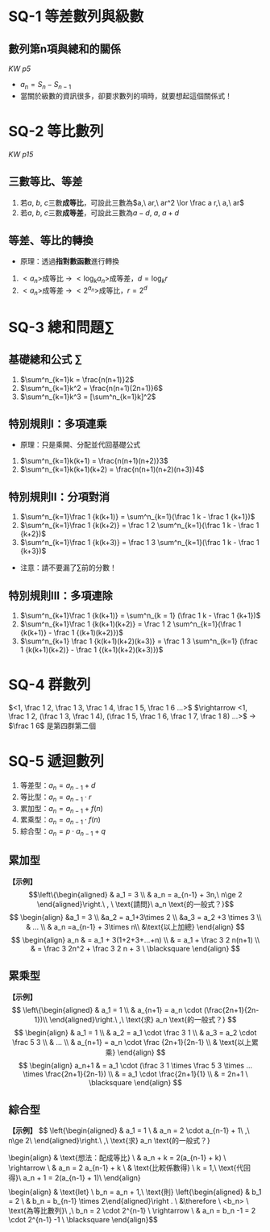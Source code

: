# SQ-1 等差數列與級數
## 數列第n項與總和的關係
*KW p5*
- $a_n = S_n - S_{n-1}$
- 當關於級數的資訊很多，卻要求數列的項時，就要想起這個關係式！

# SQ-2 等比數列
*KW p15*
## 三數等比、等差
1. 若$a,\ b,\ c$三數**成等比**，可設此三數為$a,\ ar,\ ar^2 \lor \frac a r,\ a,\ ar$
2. 若$a,\ b,\ c$三數**成等差**，可設此三數為$a-d,\ a,\ a+d$
## 等差、等比的轉換
- 原理：透過**指對數函數**進行轉換
1. $<a_n>$成等比 -> $<\log_k a_n>$成等差，$d = \log_k r$
2. $<a_n>$成等差 -> $<2^{a_n}>$成等比，$r = 2^d$

# SQ-3 總和問題$\sum$
## 基礎總和公式 $\sum$
1. $\sum^n_{k=1}k = \frac{n(n+1)}2$
2. $\sum^n_{k=1}k^2 = \frac{n(n+1)(2n+1)}6$
3. $\sum^n_{k=1}k^3 = [\sum^n_{k=1}k]^2$
## 特別規則I：多項連乘
- 原理：只是乘開、分配並代回基礎公式
1. $\sum^n_{k=1}k(k+1) = \frac{n(n+1)(n+2)}3$
2. $\sum^n_{k=1}k(k+1)(k+2) = \frac{n(n+1)(n+2)(n+3)}4$
## 特別規則II：分項對消
1. $\sum^n_{k=1}\frac 1 {k(k+1)} = \sum^n_{k=1}(\frac 1 k - \frac 1 {k+1})$
2. $\sum^n_{k=1}\frac 1 {k(k+2)} = \frac 1 2 \sum^n_{k=1}(\frac 1 k - \frac 1 {k+2})$
3. $\sum^n_{k=1}\frac 1 {k(k+3)} = \frac 1 3 \sum^n_{k=1}(\frac 1 k - \frac 1 {k+3})$
- 注意：請不要漏了$\sum$前的分數！
## 特別規則III：多項連除
1. $\sum^n_{k+1}\frac 1 {k(k+1)} = \sum^n_{k = 1} (\frac 1 k - \frac 1 {k+1})$
2. $\sum^n_{k+1}\frac 1 {k(k+1)(k+2)} = \frac 1 2 \sum^n_{k=1}(\frac 1 {k(k+1)} - \frac 1 {(k+1)(k+2)})$
3. $\sum^n_{k+1} \frac 1 {k(k+1)(k+2)(k+3)} = \frac 1 3 \sum^n_{k=1} (\frac 1 {k(k+1)(k+2)} - \frac 1 {(k+1)(k+2)(k+3)})$

# SQ-4 群數列
$<1, \frac 1 2, \frac 1 3, \frac 1 4, \frac 1 5, \frac 1 6 ...>$
$\rightarrow <1, \frac 1 2, (\frac 1 3, \frac 1 4), (\frac 1 5, \frac 1 6, \frac 1 7, \frac 1 8) ...>$
$\rightarrow$ $\frac 1 6$ 是第四群第二個

# SQ-5 遞迴數列
1. 等差型：$a_n = a_{n-1}+d$
2. 等比型：$a_n = a_{n-1}\cdot r$
3. 累加型：$a_n = a_{n-1} + f(n)$
4. 累乘型：$a_n = a_{n-1} \cdot f(n)$
5. 綜合型：$a_n = p\cdot a_{n-1} + q$
## 累加型
**【示例】**
$$\left\{\begin{aligned}
& a_1 = 3  \\
& a_n = a_{n-1} + 3n,\ n\ge 2
\end{aligned}\right.\ , \ \text{請問}\ a_n \text{的一般式？}$$
$$
\begin{align}
&a_1 = 3 \\
&a_2 = a_1+3\times 2 \\
&a_3 = a_2 +3 \times 3 \\
& ... \\
& a_n =a_{n-1} + 3\times n\\
&\text{以上加總}
\end{align}
$$
$$
\begin{align}
a_n & = a_1 + 3(1+2+3+...+n) \\
& = a_1 + \frac 3 2 n(n+1) \\
& = \frac 3 2n^2 + \frac 3 2 n + 3 \ \blacksquare
\end{align}
$$
## 累乘型
**【示例】**
$$
\left\{\begin{aligned}
& a_1 = 1 \\
& a_{n+1} = a_n \cdot (\frac{2n+1}{2n-1})\\
\end{aligned}\right.\ ,\ \text{求} a_n \text{的一般式？}
$$
$$
\begin{align}
& a_1 = 1 \\
& a_2 = a_1 \cdot \frac 3 1 \\
& a_3 = a_2 \cdot \frac 5 3 \\
& ... \\
& a_{n+1} = a_n \cdot \frac {2n+1}{2n-1} \\
& \text{以上累乘}
\end{align}
$$
$$
\begin{align}
a_n+1 & = a_1 \cdot (\frac 3 1 \times \frac 5 3 \times ... \times \frac{2n+1}{2n-1}) \\
& = a_1 \cdot \frac{2n+1}{1} \\
& = 2n+1 \ \blacksquare
\end{align}
$$
## 綜合型
**【示例】**
$$
\left\{\begin{aligned}
& a_1 = 1 \\
& a_n = 2 \cdot a_{n-1} + 1\ ,\ n\ge 2\\
\end{aligned}\right.\ ,\ \text{求} a_n \text{的一般式？}

$$
$$
\begin{align}
& \text{想法：配成等比} \\
& a_n + k = 2(a_{n-1} + k) \\
\rightarrow \ & a_n = 2 a_{n-1} + k \\
& \text{比較係數得} \ k = 1,\ \text{代回得}\ a_n + 1 = 2(a_{n-1} + 1)\\
\end{align}$$
$$\begin{align}
& \text{let} \ b_n = a_n + 1,\ \text{則} \left\{\begin{aligned} & b_1 = 2 \\ & b_n = b_{n-1} \times 2\end{aligned}\right . \\
&\therefore \ <b_n> \ \text{為等比數列}\ ,\ b_n = 2 \cdot 2^{n-1} \\
\rightarrow \ & a_n = b_n -1 = 2 \cdot 2^{n-1} -1 \ \blacksquare
\end{align}$$
